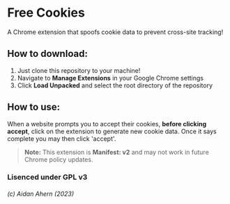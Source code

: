 
# Free Cookies

A Chrome extension that spoofs cookie data to prevent cross-site tracking!

## How to download:

 1. Just clone this repository to your machine!
 2. Navigate to **Manage Extensions** in your Google Chrome settings
 3. Click **Load Unpacked** and select the root directory of the repository

## How to use:

When a website prompts you to accept their cookies, **before clicking accept**, click on the extension to generate new cookie data. Once it says complete you may then click 'accept'.


> **Note:** This extension is **Manifest: v2** and may not work in future Chrome policy updates.

### Lisenced under GPL v3
###### (c) Aidan Ahern (2023)
